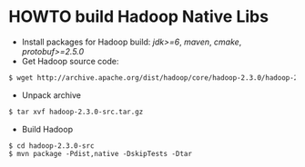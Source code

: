 HOWTO build Hadoop Native Libs
==============================
+ Install packages for Hadoop build: *jdk>=6*, *maven*, *cmake*, *protobuf>=2.5.0*
+ Get Hadoop source code:
```bash
$ wget http://archive.apache.org/dist/hadoop/core/hadoop-2.3.0/hadoop-2.3.0-src.tar.gz
```
+ Unpack archive
```bash
$ tar xvf hadoop-2.3.0-src.tar.gz
```
+ Build Hadoop
```
$ cd hadoop-2.3.0-src
$ mvn package -Pdist,native -DskipTests -Dtar
```
